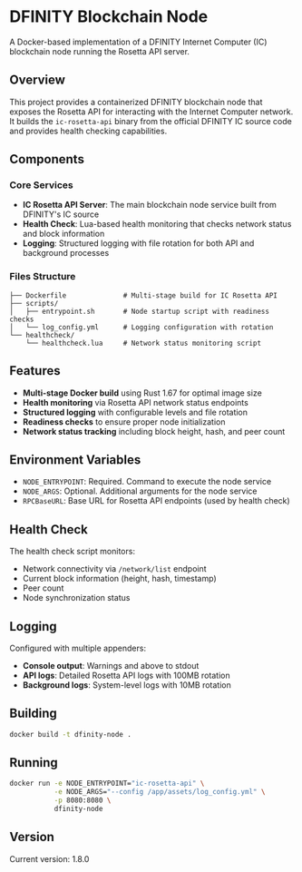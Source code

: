 # DFINITY Blockchain Node

A Docker-based implementation of a DFINITY Internet Computer (IC) blockchain node running the Rosetta API server.

## Overview

This project provides a containerized DFINITY blockchain node that exposes the Rosetta API for interacting with the Internet Computer network. It builds the `ic-rosetta-api` binary from the official DFINITY IC source code and provides health checking capabilities.

## Components

### Core Services
- **IC Rosetta API Server**: The main blockchain node service built from DFINITY's IC source
- **Health Check**: Lua-based health monitoring that checks network status and block information
- **Logging**: Structured logging with file rotation for both API and background processes

### Files Structure
```
├── Dockerfile              # Multi-stage build for IC Rosetta API
├── scripts/
│   ├── entrypoint.sh       # Node startup script with readiness checks
│   └── log_config.yml      # Logging configuration with rotation
└── healthcheck/
    └── healthcheck.lua     # Network status monitoring script
```

## Features

- **Multi-stage Docker build** using Rust 1.67 for optimal image size
- **Health monitoring** via Rosetta API network status endpoints
- **Structured logging** with configurable levels and file rotation
- **Readiness checks** to ensure proper node initialization
- **Network status tracking** including block height, hash, and peer count

## Environment Variables

- `NODE_ENTRYPOINT`: Required. Command to execute the node service
- `NODE_ARGS`: Optional. Additional arguments for the node service
- `RPCBaseURL`: Base URL for Rosetta API endpoints (used by health check)

## Health Check

The health check script monitors:
- Network connectivity via `/network/list` endpoint
- Current block information (height, hash, timestamp)
- Peer count
- Node synchronization status

## Logging

Configured with multiple appenders:
- **Console output**: Warnings and above to stdout
- **API logs**: Detailed Rosetta API logs with 100MB rotation
- **Background logs**: System-level logs with 10MB rotation

## Building

```bash
docker build -t dfinity-node .
```

## Running

```bash
docker run -e NODE_ENTRYPOINT="ic-rosetta-api" \
           -e NODE_ARGS="--config /app/assets/log_config.yml" \
           -p 8080:8080 \
           dfinity-node
```

## Version

Current version: 1.8.0